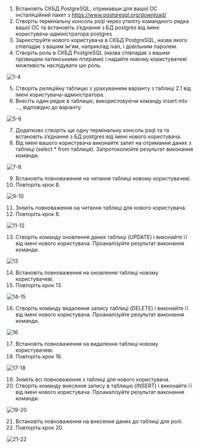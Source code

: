 1. Встановіть СКБД PostgreSQL, отримавши для вашої ОС інсталяційний пакет з https://www.postgresql.org/download/
2. Створіть термінальну консоль psql через утиліту командного рядка вашої ОС та встановіть з’єднання з БД postgres від імені користувача-адміністратора postgres
3. Зареєструйте нового користувача в СКБД PostgreSQL, назва якого співпадає з вашим ім'ям, наприклад ivan, і довільним паролем.
4. Створіть роль в СКБД PostgreSQL (назва співпадає з вашим прізвищем латинськими літерами) і надайте новому користувачеві можливість наслідувати цю роль.

![1-4](https://i.imgur.com/biENELt.png)

5. Створіть реляційну таблицю з урахуванням варіанту з таблиці 2.1 від імені користувача-адміністратора.
6. Внесіть один рядок в таблицю, використовуючи команду insert into ..., відповідно до варіанту.

![5-6](https://i.imgur.com/h7KtGlb.png)

7. Додатково створіть ще одну термінальну консоль psql та та встановіть з’єднання з БД postgres від імені нового користувача.
8. Від імені вашого користувача виконайте запит на отримання даних з таблиці (select * from таблиця). Запротоколюйте результат виконання команди.

![7-8](https://i.imgur.com/7Cewe14.png)

9. Встановіть повноваження на читання таблиці новому користувачеві.
10. Повторіть крок 8.

![9-10](https://i.imgur.com/9jI6gxf.png)

11. Зніміть повноваження на читання таблиці для нового користувача.
12. Повторіть крок 8.

![11-12](https://i.imgur.com/Sy1IVtO.png)

13. Створіть команду оновлення даних таблиці (UPDATE) і виконайте її від імені нового користувача. Проаналізуйте результат виконання команди.

![13](https://i.imgur.com/mp6fSRq.png)

14. Встановіть повноваження на оновлення таблиці новому користувачеві.
15. Повторіть крок 13.

![14-15](https://i.imgur.com/fMb8dT3.png)

16. Створіть команду видалення запису таблиці (DELETE) і виконайте її від імені нового користувача. Проаналізуйте результат виконання команди.

![16](https://i.imgur.com/ZfV5jpR.png)

17. Встановіть повноваження на видалення таблиці новому користувачеві.
18. Повторіть крок 16.

![17-18](https://i.imgur.com/RLiWa8V.png)

19. Зніміть всі повноваження з таблиці для нового користувача.
20. Створіть команду внесення запису в таблицю (INSERT) і виконайте її від імені нового користувача. Проаналізуйте результат виконання команди.

![19-20](https://i.imgur.com/ej7qAhY.png)

21. Встановіть повноваження на внесення даних до таблиці для ролі.
22. Повторіть крок 20.

![21-22](https://i.imgur.com/XvTF4hS.png)

